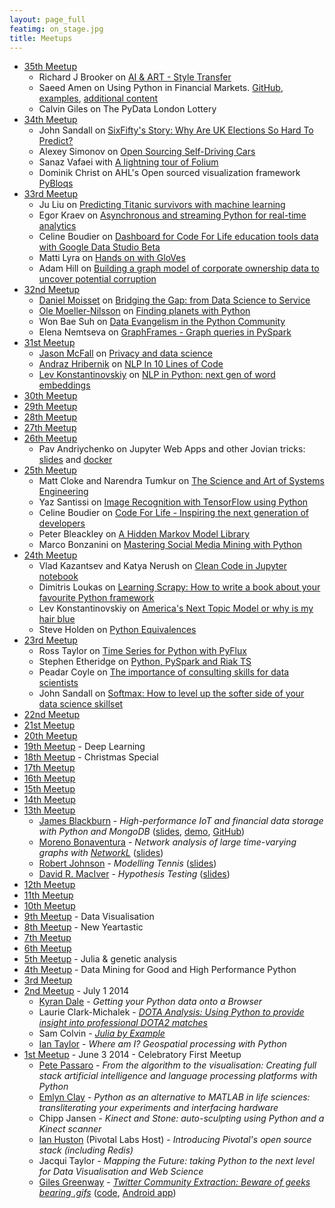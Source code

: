 ```yaml
---
layout: page_full
featimg: on_stage.jpg
title: Meetups
---
```


* [35th Meetup](https://www.meetup.com/PyData-London-Meetup/events/240813803/)
  * Richard J Brooker on [AI & ART - Style Transfer](https://www.youtube.com/watch?v=U1vb-NI9sKE)
  * Saeed Amen on Using Python in Financial Markets. [GitHub](https://github.com/cuemacro), [examples](https://github.com/cuemacro/finmarketpy/tree/master/finmarketpy_examples), [additional content](https://www.meetup.com/PyData-London-Meetup/events/240813803/comments/481296769/)
  * Calvin Giles on The PyData London Lottery
* [34th Meetup](https://www.meetup.com/PyData-London-Meetup/events/240131911/)
  * John Sandall on [SixFifty's Story: Why Are UK Elections So Hard To Predict?](https://speakerdeck.com/john_sandall/pydata-june-6th-introducing-sixfifty)
  * Alexey Simonov on [Open Sourcing Self-Driving Cars](https://github.com/asimonov/PyData-London-SDC-Behavioural-Cloning)
  * Sanaz Vafaei with [A lightning tour of Folium](https://github.com/sanazv/pydata_folium_demo)
  * Dominik Christ on AHL's Open sourced visualization framework [PyBloqs](https://github.com/manahl/PyBloqs)
* [33rd Meetup](https://www.meetup.com/PyData-London-Meetup/events/238441890/)
  * Ju Liu on [Predicting Titanic survivors with machine learning](https://github.com/Arkham/jack-dies)
  * Egor Kraev on [Asynchronous and streaming Python for real-time analytics](https://www.slideshare.net/EgorKraev/streaming-analytics-with-python-and-kafka)
  * Celine Boudier on [Dashboard for Code For Life education tools data with Google Data Studio Beta](https://www.slideshare.net/CelineBoudier/how-to-make-data-more-human-with-data-studio-code-for-life)
  * Matti Lyra on [Hands on with GloVes](https://github.com/mattilyra/glove2h5)
  * Adam Hill on [Building a graph model of corporate ownership data to uncover potential corruption](http://www.slideshare.net/AdamHill10/diving-into-uk-corporation-ownership-with-neo4j)
* [32nd Meetup](https://www.meetup.com/PyData-London-Meetup/events/237911086/)
  * [Daniel Moisset](https://twitter.com/dmoisset) on [Bridging the Gap: from Data Science to Service](https://www.slideshare.net/dmoisset/bridging-the-gap-from-data-science-to-service)
  * [Ole Moeller-Nilsson](https://twitter.com/olly_mn) on [Finding planets with Python](http://www.slideshare.net/OleMoellerNilsson/pydata-lonon-finding-planets-with-python)
  * Won Bae Suh on [Data Evangelism in the Python Community](https://www.slideshare.net/WonbaeSuh/python-and-data-evangelism)
  * Elena Nemtseva on [GraphFrames - Graph queries in PySpark](https://speakerdeck.com/_lena_/grapframes-for-faster-data-science-prototypes-in-pyspark)
* [31st Meetup](https://www.meetup.com/PyData-London-Meetup/events/237151558/)
  * [Jason McFall](https://twitter.com/JasonMcFall) on [Privacy and data science](https://speakerdeck.com/mcfall/privacy-and-data-science-pydata-london)
  * [Andraz Hribernik](https://twitter.com/ahribo) on [NLP In 10 Lines of Code](http://www.slideshare.net/AndraHribernik/nlp-in-10-lines-of-code)
  * [Lev Konstantinovskiy](https://twitter.com/teagermylk) on [NLP in Python: next gen of word embeddings](https://speakerdeck.com/tmylk/get-the-text-similarity-you-need-with-word-embeddings)
* [30th Meetup](https://www.meetup.com/PyData-London-Meetup/events/236523797/)
* [29th Meetup](https://www.meetup.com/PyData-London-Meetup/events/235429712/)
* [28th Meetup](https://www.meetup.com/PyData-London-Meetup/events/234828438/)
* [27th Meetup](https://www.meetup.com/PyData-London-Meetup/events/234100340/)
* [26th Meetup](https://www.meetup.com/PyData-London-Meetup/events/233441395/)
  * Pav Andriychenko on Jupyter Web Apps and other Jovian tricks: [slides](https://github.com/rs2/pydata-sep-2016-talk/blob/master/docker/notebooks/slides.ipynb) and [docker](https://github.com/rs2/pydata-sep-2016-talk/tree/master/docker)
* [25th Meetup](http://www.meetup.com/PyData-London-Meetup/events/232533453/)
  * Matt Cloke and Narendra Tumkur on [The Science and Art of Systems Engineering](https://github.com/clokey/pydata_london_meetup/)
  * Yaz Santissi on [Image Recognition with TensorFlow using Python](http://www.slideshare.net/YazSantissi/image-recognition-with-tensorflow)
  * Celine Boudier on [Code For Life - Inspiring the next generation of developers](https://www.codeforlife.education/)
  * Peter Bleackley on [A Hidden Markov Model Library](http://www.slideshare.net/PeterBleackley/a-hidden-markov-model-library-64653215)
  * Marco Bonzanini on [Mastering Social Media Mining with Python](https://speakerdeck.com/marcobonzanini/mastering-social-media-mining-with-python)
* [24th Meetup](http://www.meetup.com/PyData-London-Meetup/events/231933936/)
  * Vlad Kazantsev and Katya Nerush on [Clean Code in Jupyter notebook](http://www.slideshare.net/katenerush/clean-code-in-jupyter-notebooks) 
  * Dimitris Loukas on [Learning Scrapy: How to write a book about your favourite Python framework](http://www.slideshare.net/dimitrioskouzisloukas/learning-scrapy-how-to-write-a-book-about-your-favourite-python-framework)
  * Lev Konstantinovskiy on [America's Next Topic Model or why is my hair blue](https://speakerdeck.com/tmylk/americas-next-topic-model-lightning-talk-5-mins)
  * Steve Holden on [Python Equivalences](https://github.com/steveholden/pydentities)
* [23rd Meetup](http://www.meetup.com/PyData-London-Meetup/events/231094316/)
  * Ross Taylor on [Time Series for Python with PyFlux](https://github.com/RJT1990/talks/blob/master/PyDataTimeSeriesTalk.ipynb)
  * Stephen Etheridge on [Python, PySpark and Riak TS](http://files.meetup.com/14064142/pydata-presentation.pdf)
  * Peadar Coyle on [The importance of consulting skills for data scientists](https://slides.com/springcoil/data-science-and-strategy)
  * John Sandall on [Softmax: How to level up the softer side of your data science skillset](https://github.com/john-sandall/data-talks/blob/master/PyData%20June%202016%20-%20Soft%20Skills.pdf)
* [22nd Meetup](http://www.meetup.com/PyData-London-Meetup/events/229812826/)
* [21st Meetup](http://www.meetup.com/PyData-London-Meetup/events/228736968/)
* [20th Meetup](http://www.meetup.com/PyData-London-Meetup/events/228083800/)
* [19th Meetup](http://www.meetup.com/PyData-London-Meetup/events/227267769/) - Deep Learning
* [18th Meetup](http://www.meetup.com/PyData-London-Meetup/events/226630793/) - Christmas Special
* [17th Meetup](http://www.meetup.com/PyData-London-Meetup/events/226075998/)
* [16th Meetup](http://www.meetup.com/PyData-London-Meetup/events/225062678/)
* [15th Meetup](http://www.meetup.com/PyData-London-Meetup/events/224422193/)
* [14th Meetup](http://www.meetup.com/PyData-London-Meetup/events/223922716/)
* [13th Meetup](http://www.meetup.com/PyData-London-Meetup/events/223254354/)
  * [James Blackburn](https://www.linkedin.com/in/jbblackburn) - *High-performance IoT and financial data storage with Python and MongoDB*
    ([slides](http://www.slideshare.net/JamesBlackburn1/2015-pydata-highperformance-iot-and-financial-data-storage-with-python-and-mongodb),
    [demo](https://github.com/manahl/arctic/blob/master/howtos/201507_demo_pydata.py),
    [GitHub](https://github.com/manahl/arctic))
  * [Moreno Bonaventura](https://www.linkedin.com/in/morenobonaventura) - *Network analysis of large time-varying graphs with [NetworkL](http://networkl.github.io)*
    ([slides](https://github.com/morenobonaventura/networkl_material))
  * [Robert Johnson](http://sporting-advantage.co.uk) - *Modelling Tennis* ([slides](http://www.sporting-advantage.co.uk/presentations/pydata_tennis_july_2015.pdf))
  * [David R. MacIver](http://www.drmaciver.com) - *Hypothesis Testing* ([slides](http://bit.ly/testing-algorithmic-robustness))
* [12th Meetup](http://www.meetup.com/PyData-London-Meetup/events/221724779/)
* [11th Meetup](http://www.meetup.com/PyData-London-Meetup/events/221123220/)
* [10th Meetup](http://www.meetup.com/PyData-London-Meetup/events/220345202/)
* [9th Meetup](http://www.meetup.com/PyData-London-Meetup/events/219673497/) - Data Visualisation
* [8th Meetup](http://www.meetup.com/PyData-London-Meetup/events/219103836/) - New Yeartastic
* [7th Meetup](http://www.meetup.com/PyData-London-Meetup/events/218596642/)
* [6th Meetup](http://www.meetup.com/PyData-London-Meetup/events/212940392/)
* [5th Meetup](http://www.meetup.com/PyData-London-Meetup/events/206993792/) - Julia & genetic analysis
* [4th Meetup](http://www.meetup.com/PyData-London-Meetup/events/201507442/) - Data Mining for Good and High Performance Python
* [3rd Meetup](http://www.meetup.com/PyData-London-Meetup/events/195016072/)
* [2nd Meetup](http://www.meetup.com/PyData-London-Meetup/events/189541462/) - July 1 2014
  * [Kyran Dale](http://kyrandale.com) - *Getting your Python data onto a Browser*
  * Laurie Clark-Michalek - [*DOTA Analysis: Using Python to provide insight into professional DOTA2 matches*](http://www.generictestdomain.net/pydata_july.slides.html)
  * Sam Colvin - [*Julia by Example*](http://nbviewer.ipython.org/github/samuelcolvin/julia-slideshow/blob/master/Lightning%20Julia.ipynb)
  * [Ian Taylor](http://www.flyingbinary.com) - *Where am I? Geospatial processing with Python*
* [1st Meetup](http://www.meetup.com/PyData-London-Meetup/events/179396812/) - June 3 2014 - Celebratory First Meetup
  * [Pete Passaro](https://twitter.com/NousExMachina) - *From the algorithm to the visualisation: Creating full stack artificial intelligence and language processing platforms with Python*
  * [Emlyn Clay](https://twitter.com/emlynclay) - *Python as an alternative to MATLAB in life sciences: transliterating your experiments and interfacing hardware*
  * Chipp Jansen - *Kinect and Stone: auto-sculpting using Python and a Kinect scanner*
  * [Ian Huston](https://twitter.com/ianhuston) (Pivotal Labs Host) - *Introducing Pivotal's open source stack (including Redis)*
  * Jacqui Taylor - *Mapping the Future: taking Python to the next level for Data Visualisation and Web Science*
  * [Giles Greenway](http://big-social-data.net) - [*Twitter Community Extraction: Beware of geeks bearing .gifs*](http://www.slideshare.net/kingsBSD/twitter-35215472) ([code](https://github.com/kingsBSD/), [Android app](http://kingsbsd.github.io/MobileMiner/))
